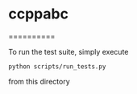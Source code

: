 # ccppabc
==========


To run the test suite, simply execute

```
python scripts/run_tests.py
```

from this directory
